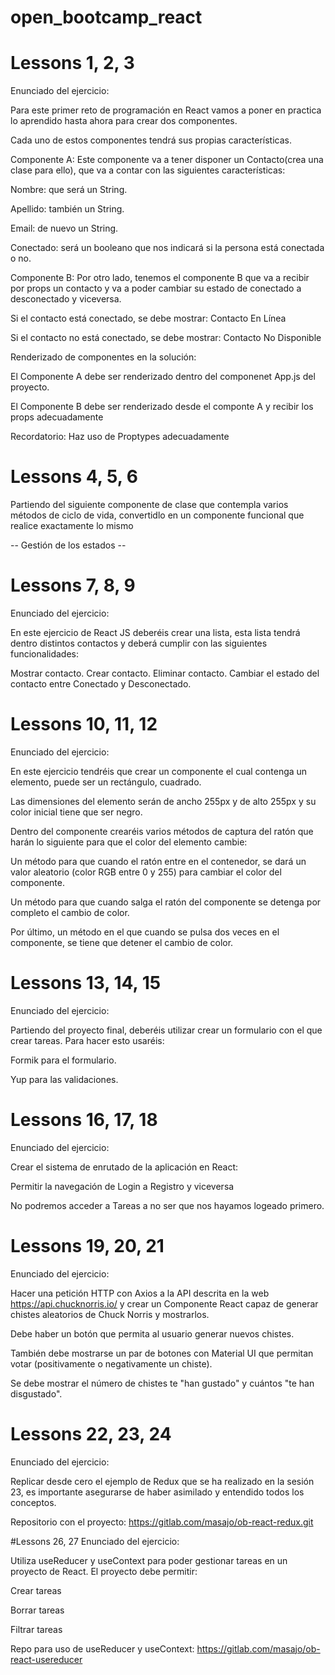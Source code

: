 # open_bootcamp_react

# Lessons 1, 2, 3

Enunciado del ejercicio:

Para este primer reto de programación en React vamos a poner en practica lo aprendido hasta ahora para crear dos componentes.

Cada uno de estos componentes tendrá sus propias características.

Componente A: Este componente va a tener disponer un Contacto(crea una clase para ello), que va a contar con las siguientes características:

Nombre: que será un String.

Apellido: también un String.

Email: de nuevo un String.

Conectado: será un booleano que nos indicará si la persona está conectada o no.

Componente B: Por otro lado, tenemos el componente B que va a recibir por props un contacto y va a poder cambiar su estado de conectado a desconectado y viceversa.

Si el contacto está conectado, se debe mostrar: Contacto En Línea

Si el contacto no está conectado, se debe mostrar: Contacto No Disponible

Renderizado de componentes en la solución:

El Componente A debe ser renderizado dentro del componenet App.js del proyecto.

El Componente B debe ser renderizado desde el componte A y recibir los props adecuadamente

Recordatorio: Haz uso de Proptypes adecuadamente

# Lessons 4, 5, 6
Partiendo del siguiente componente de clase que contempla varios métodos de ciclo de vida, convertidlo en un componente funcional que realice exactamente lo mismo

 -- Gestión de los estados --


# Lessons 7, 8, 9
Enunciado del ejercicio:

En este ejercicio de React JS deberéis crear una lista, esta lista tendrá dentro distintos contactos y deberá cumplir con las siguientes funcionalidades:

Mostrar contacto. Crear contacto. Eliminar contacto. Cambiar el estado del contacto entre Conectado y Desconectado.

# Lessons 10, 11, 12
Enunciado del ejercicio:

En este ejercicio tendréis que crear un componente el cual contenga un elemento, puede ser un rectángulo, cuadrado.

Las dimensiones del elemento serán de ancho 255px y de alto 255px y su color inicial tiene que ser negro.

Dentro del componente crearéis varios métodos de captura del ratón que harán lo siguiente para que el color del elemento cambie:

Un método para que cuando el ratón entre en el contenedor, se dará un valor aleatorio (color RGB entre 0 y 255) para cambiar el color del componente.

Un método para que cuando salga el ratón del componente se detenga por completo el cambio de color.

Por último, un método en el que cuando se pulsa dos veces en el componente, se tiene que detener el cambio de color.

# Lessons 13, 14, 15
Enunciado del ejercicio:

Partiendo del proyecto final, deberéis utilizar crear un formulario con el que crear tareas. Para hacer esto usaréis:

Formik para el formulario.

Yup para las validaciones.

# Lessons 16, 17, 18
Enunciado del ejercicio:

Crear el sistema de enrutado de la aplicación en React:

Permitir la navegación de Login a Registro y viceversa

No podremos acceder a Tareas a no ser que nos hayamos logeado primero.

# Lessons 19, 20, 21
Enunciado del ejercicio:

Hacer una petición HTTP con Axios a la API descrita en la web https://api.chucknorris.io/ y crear un Componente React capaz de generar chistes aleatorios de Chuck Norris y mostrarlos.

Debe haber un botón que permita al usuario generar nuevos chistes.

También debe mostrarse un par de botones con Material UI que permitan votar (positivamente o negativamente un chiste).

Se debe mostrar el número de chistes te "han gustado" y cuántos "te han disgustado".

# Lessons 22, 23, 24
Enunciado del ejercicio:

Replicar desde cero el ejemplo de Redux que se ha realizado en la sesión 23, es importante asegurarse de haber asimilado y entendido todos los conceptos.

Repositorio con el proyecto: https://gitlab.com/masajo/ob-react-redux.git

#Lessons 26, 27
Enunciado del ejercicio:

Utiliza useReducer y useContext para poder gestionar tareas en un proyecto de React. El proyecto debe permitir:

Crear tareas

Borrar tareas

Filtrar tareas

Repo para uso de useReducer y useContext: https://gitlab.com/masajo/ob-react-usereducer

